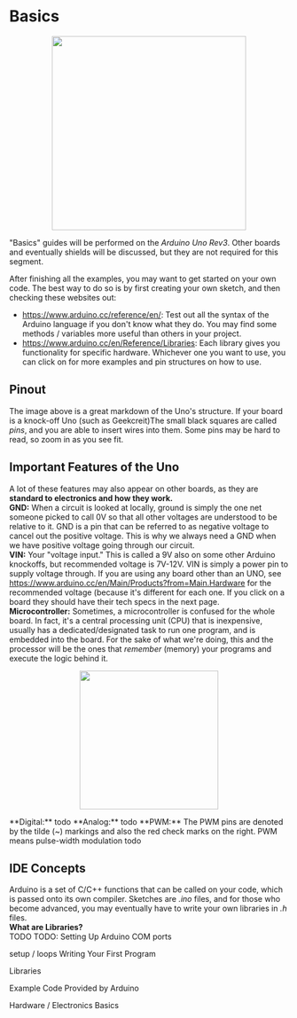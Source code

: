 # Basics  

<p align="center">
  <img src=https://i.pinimg.com/originals/fc/3c/8f/fc3c8fca279aeded8050786c715c39bd.jpg width="350"/>
</p>  

"Basics" guides will be performed on the *Arduino Uno Rev3*. Other boards and eventually shields will be discussed, but they are not required for this segment.  
  
After finishing all the examples, you may want to get started on your own code. The best way to do so is by first creating your own sketch, and then checking these websites out:
* https://www.arduino.cc/reference/en/: Test out all the syntax of the Arduino language if you don't know what they do. You may find some methods / variables more useful than others in your project.
* https://www.arduino.cc/en/Reference/Libraries: Each library gives you functionality for specific hardware. Whichever one you want to use, you can click on for more examples and pin structures on how to use.

## Pinout
The image above is a great markdown of the Uno's structure. If your board is a knock-off Uno (such as Geekcreit)The small black squares are called *pins*, and you are able to insert wires into them. Some pins may be hard to read, so zoom in as you see fit.  

## Important Features of the Uno
A lot of these features may also appear on other boards, as they are __standard to electronics and how they work.__  
**GND:** When a circuit is looked at locally, ground is simply the one net someone picked to call 0V so that all other voltages are understood to be relative to it. GND is a pin that can be referred to as negative voltage to cancel out the positive voltage. This is why we always need a GND when we have positive voltage going through our circuit.  
**VIN:** Your "voltage input." This is called a 9V also on some other Arduino knockoffs, but recommended voltage is 7V-12V. VIN is simply a power pin to supply voltage through. If you are using any board other than an UNO, see https://www.arduino.cc/en/Main/Products?from=Main.Hardware for the recommended voltage (because it's different for each one. If you click on a board they should have their tech specs in the next page.  
**Microcontroller:** Sometimes, a microcontroller is confused for the whole board. In fact, it's a central processing unit (CPU) that is inexpensive, usually has a dedicated/designated task to run one program, and is embedded into the board. For the sake of what we're doing, this and the processor will be the ones that *remember* (memory) your programs and execute the logic behind it.
<p align="center">
  <img src=https://ktechnics.com/wp-content/uploads/2015/12/atmega328p-pu.png width="250"/>
</p>  
**Digital:** todo  
**Analog:** todo  
**PWM:** The PWM pins are denoted by the tilde (~) markings and also the red check marks on the right. PWM means pulse-width modulation todo

## IDE Concepts
Arduino is a set of C/C++ functions that can be called on your code, which is passed onto its own compiler. Sketches are *.ino* files, and for those who become advanced, you may eventually have to write your own libraries in *.h* files.  
**What are Libraries?**  
TODO
TODO:
Setting Up Arduino COM ports

setup / loops
Writing Your First Program

Libraries

Example Code Provided by Arduino

Hardware / Electronics Basics
